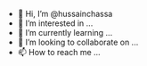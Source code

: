 - 👋 Hi, I’m @hussainchassa
- 👀 I’m interested in ...
- 🌱 I’m currently learning ...
- 💞️ I’m looking to collaborate on ...
- 📫 How to reach me ...

<!---
hussainchassa/hussainchassa is a ✨ special ✨ repository because its `README.md` (this file) appears on your GitHub profile.
You can click the Preview link to take a look at your changes.
--->
